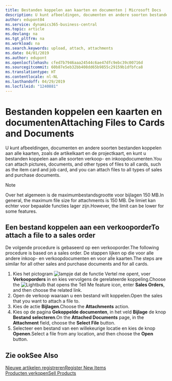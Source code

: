 ```yaml
---
title: Bestanden koppelen aan kaarten en documenten | Microsoft Docs
description: U kunt afbeeldingen, documenten en andere soorten bestanden koppelen aan alle kaarten en alle soorten verkoop- en inkoopdocumenten.
author: edupont04
ms.service: dynamics365-business-central
ms.topic: article
ms.devlang: na
ms.tgt_pltfrm: na
ms.workload: na
ms.search.keywords: upload, attach, attachments
ms.date: 04/01/2019
ms.author: edupont
ms.openlocfilehash: cfed7b7946aaa24544c6ae47dfc9ebc39c00716d
ms.sourcegitcommit: 60b87e5eb32bb408dd65b9855c29159b1dfbfca8
ms.translationtype: HT
ms.contentlocale: nl-NL
ms.lasthandoff: 04/29/2019
ms.locfileid: "1240881"
---
```

# <a name="attaching-files-to-cards-and-documents"></a><span data-ttu-id="a96e2-103">Bestanden koppelen een kaarten en documenten</span><span class="sxs-lookup"><span data-stu-id="a96e2-103">Attaching Files to Cards and Documents</span></span>
<span data-ttu-id="a96e2-104">U kunt afbeeldingen, documenten en andere soorten bestanden koppelen aan alle kaarten, zoals de artikelkaart en de projectkaart, en kunt u bestanden koppelen aan alle soorten verkoop- en inkoopdocumenten.</span><span class="sxs-lookup"><span data-stu-id="a96e2-104">You can attach pictures, documents, and other types of files to all cards, such as the item card and job card, and you can attach files to all types of sales and purchase documents.</span></span>

> [!Note]
> <span data-ttu-id="a96e2-105">Over het algemeen is de maximumbestandsgrootte voor bijlagen 150 MB.</span><span class="sxs-lookup"><span data-stu-id="a96e2-105">In general, the maximum file size for attachments is 150 MB.</span></span> <span data-ttu-id="a96e2-106">De limiet kan echter voor bepaalde functies lager zijn.</span><span class="sxs-lookup"><span data-stu-id="a96e2-106">However, the limit can be lower for some features.</span></span> 

## <a name="to-attach-a-file-to-a-sales-order"></a><span data-ttu-id="a96e2-107">Een bestand koppelen aan een verkooporder</span><span class="sxs-lookup"><span data-stu-id="a96e2-107">To attach a file to a sales order</span></span>
<span data-ttu-id="a96e2-108">De volgende procedure is gebaseerd op een verkooporder.</span><span class="sxs-lookup"><span data-stu-id="a96e2-108">The following procedure is based on a sales order.</span></span> <span data-ttu-id="a96e2-109">De stappen lijken op die voor alle andere inkoop- en verkoopdocumenten en voor alle kaarten.</span><span class="sxs-lookup"><span data-stu-id="a96e2-109">The steps are similar for all other sales and purchase documents and for all cards.</span></span>

1. <span data-ttu-id="a96e2-110">Kies het pictogram ![lampje dat de functie Vertel me opent](media/ui-search/search_small.png "Vertel me wat u wilt doen"), voer **Verkooporders** in en kies vervolgens de gerelateerde koppeling.</span><span class="sxs-lookup"><span data-stu-id="a96e2-110">Choose the ![Lightbulb that opens the Tell Me feature](media/ui-search/search_small.png "Tell me what you want to do") icon, enter **Sales Orders**, and then choose the related link.</span></span>
2. <span data-ttu-id="a96e2-111">Open de verkoop waaraan u een bestand wilt koppelen.</span><span class="sxs-lookup"><span data-stu-id="a96e2-111">Open the sales that you want to attach a file to.</span></span>
3. <span data-ttu-id="a96e2-112">Kies de actie **Bijlagen**.</span><span class="sxs-lookup"><span data-stu-id="a96e2-112">Choose the **Attachments** action.</span></span>
4. <span data-ttu-id="a96e2-113">Kies op de pagina **Gekoppelde documenten**, in het veld **Bijlage** de knop **Bestand selecteren**.</span><span class="sxs-lookup"><span data-stu-id="a96e2-113">On the **Attached Documents** page, in the **Attachment** field, choose the **Select File** button.</span></span>
5. <span data-ttu-id="a96e2-114">Selecteer een bestand van een willekeurige locatie en kies de knop **Openen**.</span><span class="sxs-lookup"><span data-stu-id="a96e2-114">Select a file from any location, and then choose the **Open** button.</span></span>

## <a name="see-also"></a><span data-ttu-id="a96e2-115">Zie ook</span><span class="sxs-lookup"><span data-stu-id="a96e2-115">See Also</span></span>
[<span data-ttu-id="a96e2-116">Nieuwe artikelen registreren</span><span class="sxs-lookup"><span data-stu-id="a96e2-116">Register New Items</span></span>](inventory-how-register-new-items.md)  
[<span data-ttu-id="a96e2-117">Producten verkopen</span><span class="sxs-lookup"><span data-stu-id="a96e2-117">Sell Products</span></span>](sales-how-sell-products.md)
